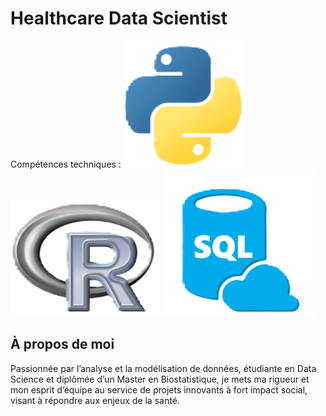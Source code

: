 # Healthcare Data Scientist 
Compétences techniques : 
![Python](/assets/img/python.png)
![R](/assets/img/r.png)
![SQL](/assets/img/sql.png)

##  À propos de moi 
Passionnée par l’analyse et la modélisation de données, étudiante
en Data Science et diplômée d’un Master en Biostatistique, je mets
ma rigueur et mon esprit d’équipe au service de projets innovants à
fort impact social, visant à répondre aux enjeux de la santé.




